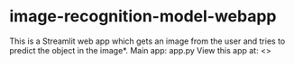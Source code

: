 # image-recognition-model-webapp
This is a Streamlit web app which gets an image from the user and tries to predict the object in the image*.
Main app: app.py
View this app at: <<link coming soon>>
